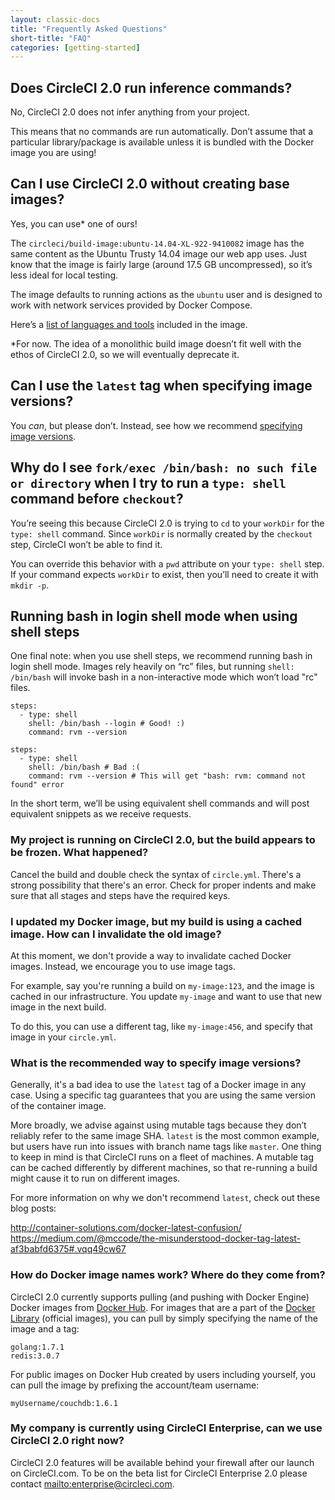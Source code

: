 ```yaml
---
layout: classic-docs
title: "Frequently Asked Questions"
short-title: "FAQ"
categories: [getting-started]
---
```


## Does CircleCI 2.0 run inference commands?

No, CircleCI 2.0 does not infer anything from your project.

This means that no commands are run automatically. Don’t assume that a particular library/package is available unless it is bundled with the Docker image you are using!

## Can I use CircleCI 2.0 without creating base images?

Yes, you can use* one of ours!

The `circleci/build-image:ubuntu-14.04-XL-922-9410082` image has the same content as the Ubuntu Trusty 14.04 image our web app uses. Just know that the image is fairly large (around 17.5 GB uncompressed), so it’s less ideal for local testing.

The image defaults to running actions as the `ubuntu` user and is designed to work with network services provided by Docker Compose.

Here’s a [list of languages and tools](https://circleci.com/docs/build-images-2-0/) included in the image.

\*For now. The idea of a monolithic build image doesn’t fit well with the ethos of CircleCI 2.0, so we will eventually deprecate it.

## Can I use the `latest` tag when specifying image versions?

You _can_, but please don’t. Instead, see how we recommend [specifying image versions](#what-is-the-recommended-way-to-specify-image-versions).

## Why do I see `fork/exec /bin/bash: no such file or directory` when I try to run a `type: shell` command before `checkout`?

You’re seeing this because CircleCI 2.0 is trying to `cd` to your `workDir` for the `type: shell` command. Since `workDir` is normally created by the `checkout` step, CircleCI won’t be able to find it.

You can override this behavior with a `pwd` attribute on your `type: shell` step. If your command expects `workDir` to exist, then you’ll need to create it with `mkdir -p`.

## Running bash in login shell mode when using shell steps

One final note: when you use shell steps, we recommend running bash in login shell mode. Images rely heavily on “rc” files, but running `shell: /bin/bash` will invoke bash in a non-interactive mode which won’t load "rc" files.

```
steps:
  - type: shell
    shell: /bin/bash --login # Good! :)
    command: rvm --version

steps:
  - type: shell
    shell: /bin/bash # Bad :(
    command: rvm --version # This will get "bash: rvm: command not found" error
```

In the short term, we’ll be using equivalent shell commands and will post equivalent snippets as we receive requests.

### My project is running on CircleCI 2.0, but the build appears to be frozen. What happened?

Cancel the build and double check the syntax of `circle.yml`. There's a strong possibility that there's an error. Check for proper indents and make sure that all stages and steps have the required keys.

### I updated my Docker image, but my build is using a cached image. How can I invalidate the old image?

At this moment, we don't provide a way to invalidate cached Docker images. Instead, we encourage you to use image tags.

For example, say you're running a build on `my-image:123`, and the image is cached in our infrastructure. You update `my-image` and want to use that new image in the next build.

To do this, you can use a different tag, like `my-image:456`, and specify that image in your `circle.yml`.

### What is the recommended way to specify image versions?

Generally, it's a bad idea to use the `latest` tag of a Docker image in any case. Using a specific tag guarantees that you are using the same version of the container image.

More broadly, we advise against using mutable tags because they don’t reliably refer to the same image SHA. `latest` is the most common example, but users have run into issues with branch name tags like `master`.  One thing to keep in mind is that CircleCI runs on a fleet of machines.  A mutable tag can be cached differently by different machines, so that re-running a build might cause it to run on different images.

For more information on why we don't recommend `latest`, check out these blog posts:

http://container-solutions.com/docker-latest-confusion/
https://medium.com/@mccode/the-misunderstood-docker-tag-latest-af3babfd6375#.vqq49cw67

### How do Docker image names work? Where do they come from?

CircleCI 2.0 currently supports pulling (and pushing with Docker Engine) Docker images from [Docker Hub][docker-hub]. For images that are a part of the [Docker Library][docker-library] (official images), you can pull by simply specifying the name of the image and a tag:

```
golang:1.7.1
redis:3.0.7
```

For public images on Docker Hub created by users including yourself, you can pull the image by prefixing the account/team username:

```
myUsername/couchdb:1.6.1
```

### My company is currently using CircleCI Enterprise, can we use CircleCI 2.0 right now?

CircleCI 2.0 features will be available behind your firewall after our launch on CircleCI.com. To be on the beta list for CircleCI Enterprise 2.0 please contact <mailto:enterprise@circleci.com>.



[docker-hub]: https://hub.docker.com
[docker-library]: https://hub.docker.com/explore/